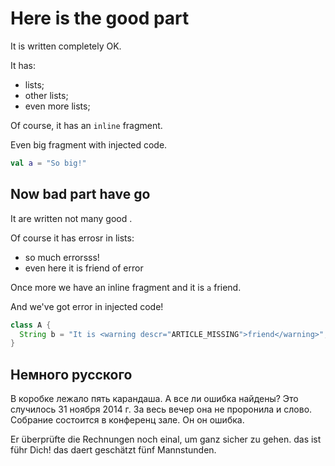 # Here is the good part

It is written completely OK.

It has:
* lists;
* other lists;
* even more lists;

Of course, it has an `inline` fragment.

Even big fragment with injected code.
```kotlin
val a = "So big!"
```

## Now bad part have <warning descr="HAVE_PART_AGREEMENT">go</warning>

It <warning descr="IT_VBZ">are</warning> written not <warning descr="MANY_NN_U">many good</warning> .

Of <warning descr="MISSING_COMMA_AFTER_INTRODUCTORY_PHRASE">course it</warning> has <warning descr="MORFOLOGIK_RULE_EN_US">errosr</warning> in lists:
* so much <warning descr="MORFOLOGIK_RULE_EN_US">errorsss</warning>!
* even here it is <warning descr="ARTICLE_MISSING">friend</warning> of error

Once more we have an inline <warning descr="COMMA_BEFORE_AND">fragment and</warning> it is `a` friend.

And we've got error in injected code!
```java
class A {
  String b = "It is <warning descr="ARTICLE_MISSING">friend</warning>";
}
```

## Немного русского

В коробке лежало <warning descr="Sklonenije_NUM_NN">пять карандаша</warning>.
<warning descr="SENTENCE_WHITESPACE">А</warning> <warning descr="grammar_vse_li_noun">все ли ошибка</warning> найдены?
<warning descr="SENTENCE_WHITESPACE">Это</warning> случилось <warning descr="INVALID_DATE">31 ноября</warning> 2014 г.
<warning descr="SENTENCE_WHITESPACE">За</warning> весь вечер она <warning descr="ne_proronila_ni">не проронила и слово</warning>.
<warning descr="SENTENCE_WHITESPACE">Собрание</warning> состоится в <warning descr="RU_COMPOUNDS">конференц зале</warning>.
<warning descr="WORD_REPEAT_RULE">Он он</warning> ошибка.

Er überprüfte die Rechnungen noch <warning descr="MORFOLOGIK_RULE_EN_US">einal</warning>, um ganz <warning descr="COMPOUND_INFINITIV_RULE">sicher zu gehen</warning>.
das ist <warning descr="FUEHR_FUER">führ</warning> Dich!
das <warning descr="MORFOLOGIK_RULE_EN_US">daert</warning> geschätzt fünf <warning descr="MANNSTUNDE">Mannstunden</warning>.
